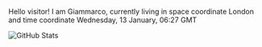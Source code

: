 Hello visitor! I am Giammarco, currently living in space coordinate London and time coordinate Wednesday, 13 January, 06:27 GMT

![GitHub Stats](https://github-readme-stats.vercel.app/api?username=grcasanova)
